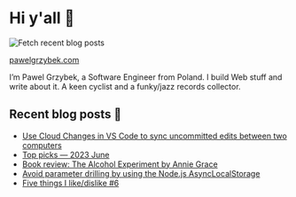 # Hi y'all 👋

![Fetch recent blog posts](https://github.com/pawelgrzybek/pawelgrzybek/workflows/Fetch%20recent%20blog%20posts/badge.svg)

[pawelgrzybek.com](https://pawelgrzybek.com)

I’m Pawel Grzybek, a Software Engineer from Poland. I build Web stuff and write about it. A keen cyclist and a funky/jazz records collector.

## Recent blog posts 📝

<!-- FEED-START -->
- [Use Cloud Changes in VS Code to sync uncommitted edits between two computers](https://pawelgrzybek.com/use-cloud-changes-in-vs-code-to-sync-uncommitted-edits-between-two-computers/)
- [Top picks — 2023 June](https://pawelgrzybek.com/top-picks-2023-june/)
- [Book review: The Alcohol Experiment by Annie Grace](https://pawelgrzybek.com/book-review-the-alcohol-experiment-by-annie-grace/)
- [Avoid parameter drilling by using the Node.js AsyncLocalStorage](https://pawelgrzybek.com/avoid-parameter-drilling-by-using-the-node-js-asynclocalstorage/)
- [Five things I like/dislike #6](https://pawelgrzybek.com/five-things-i-like-dislike-6/)
<!-- FEED-END -->
